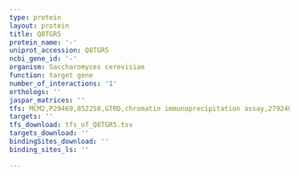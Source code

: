 ```yaml
---
type: protein
layout: protein
title: Q8TGR5
protein_name: '-'
uniprot_accession: Q8TGR5
ncbi_gene_id: '-'
organism: Saccharomyces cerevisiae
function: target gene
number_of_interactions: '1'
orthologs: ''
jaspar_matrices: ''
tfs: MCM2,P29469,852258,GTRD,chromatin immunoprecipitation assay,27924024%5Buid%5D,No
targets: ''
tfs_download: tfs_of_Q8TGR5.tsv
targets_download: ''
bindingSites_download: ''
binding_sites_ls: ''

---
```

